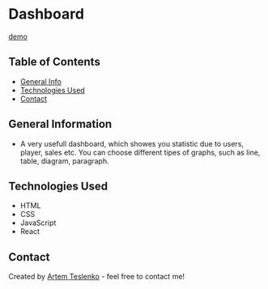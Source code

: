# Dashboard

[demo](https://artemteslenko.github.io/dashboard/)

## Table of Contents

- [General Info](#general-information)
- [Technologies Used](#technologies-used)
- [Contact](#contact)

## General Information

- A very usefull dashboard, which showes you statistic due to users, player, sales etc. You can choose different tipes of graphs, such as line, table, diagram, paragraph.

## Technologies Used

- HTML
- CSS
- JavaScript
- React

## Contact

Created by [Artem Teslenko](https://t.me/artemTeslenkoW126) - feel free to contact me!

